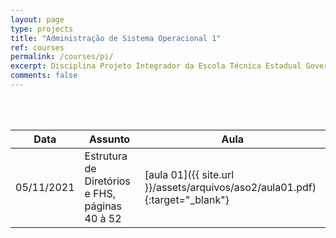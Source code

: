 ```yaml
---
layout: page
type: projects
title: "Administração de Sistema Operacional 1"
ref: courses
permalink: /courses/pi/
excerpt: Disciplina Projeto Integrador da Escola Técnica Estadual Governador Eduardo Campos, São bento do Una-PE.
comments: false
---
```

<br/>

<br/>

| Data | Assunto | Aula |
| -- | ------------ | --- |
| 05/11/2021 | Estrutura de Diretórios e FHS, páginas 40 à 52 | [aula 01]({{ site.url }}/assets/arquivos/aso2/aula01.pdf){:target="_blank"} |
